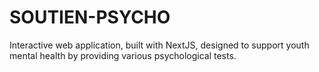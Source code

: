 # SOUTIEN-PSYCHO
 Interactive web application, built with NextJS, designed to support youth mental health by providing various psychological tests.  

